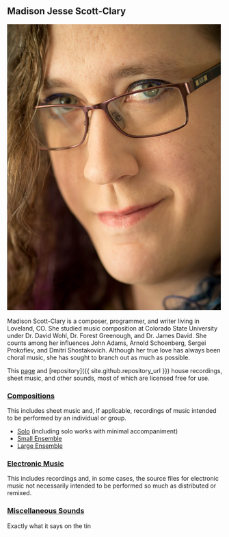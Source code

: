 ## Madison Jesse Scott-Clary

![Head shot](headshot.jpg)

Madison Scott-Clary is a composer, programmer, and writer living in Loveland, CO. She studied music composition at Colorado State University under Dr. David Wohl, Dr. Forest Greenough, and Dr. James David. She counts among her influences John Adams, Arnold Schoenberg, Sergei Prokofiev, and Dmitri Shostakovich. Although her true love has always been choral music, she has sought to branch out as much as possible.

This [page](http://sounds.drab-makyo.com) and [repository]({{ site.github.repository_url }}) house recordings, sheet music, and other sounds, most of which are licensed free for use.

### [Compositions](compositions)

This includes sheet music and, if applicable, recordings of music intended to be performed by an individual or group.

* [Solo](compositions/solo) (including solo works with minimal accompaniment)
* [Small Ensemble](compositions/small-ensemble)
* [Large Ensemble](compositions/large-ensemble)

### [Electronic Music](electronic-music)

This includes recordings and, in some cases, the source files for electronic music not necessarily intended to be performed so much as distributed or remixed.

### [Miscellaneous Sounds](misc)

Exactly what it says on the tin
